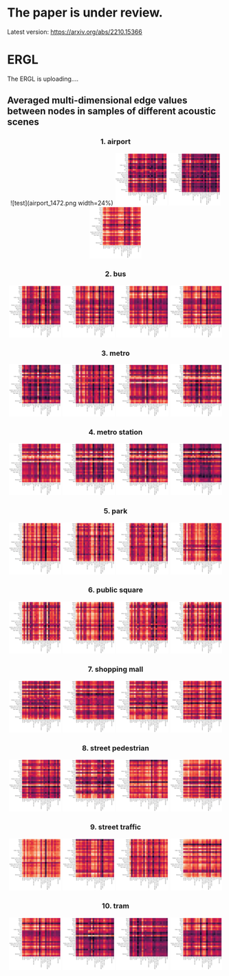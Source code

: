 # The paper is under review.

Latest version: https://arxiv.org/abs/2210.15366

# ERGL

The ERGL is uploading....


## Averaged multi-dimensional edge values between nodes in samples of different acoustic scenes

<h3 align="center"> 1. airport <p></p></h3>
<div align="center">
![test](airport_1472.png width=24%)  
<img src="../Visual_supplements/airport_1904.png" width=24%/> 
<img src="../Visual_supplements/airport_371.png" width=24%/>
<img src="../Visual_supplements/airport_691.png" width=24%/>
</div>  

<h3 align="center"> 2. bus <p></p></h3>
<div align="center">
<img src="../Visual_supplements/bus_2475.png" width=24%/>
<img src="../Visual_supplements/bus_2477.png" width=24%/> 
<img src="../Visual_supplements/bus_2491.png" width=24%/>
<img src="../Visual_supplements/bus_2513.png" width=24%/>
</div>  


<h3 align="center"> 3. metro <p></p></h3>
<div align="center">
<img src="../Visual_supplements/metro_1335.png" width=24%/>
<img src="../Visual_supplements/metro_1706.png" width=24%/> 
<img src="../Visual_supplements/metro_1709.png" width=24%/>
<img src="../Visual_supplements/metro_1731.png" width=24%/>
</div>  


<h3 align="center"> 4. metro station <p></p></h3>
<div align="center">
<img src="../Visual_supplements/metro_station_1285.png" width=24%/>
<img src="../Visual_supplements/metro_station_1331.png" width=24%/> 
<img src="../Visual_supplements/metro_station_1719.png" width=24%/>
<img src="../Visual_supplements/metro_station_1728.png" width=24%/>
</div>  


<h3 align="center"> 5. park <p></p></h3>
<div align="center">
<img src="../Visual_supplements/park_196.png" width=24%/>
<img src="../Visual_supplements/park_2.png" width=24%/> 
<img src="../Visual_supplements/park_20.png" width=24%/>
<img src="../Visual_supplements/park_2455.png" width=24%/>
</div>  

<h3 align="center"> 6. public square <p></p></h3>
<div align="center">
<img src="../Visual_supplements/public_square_1351.png" width=24%/>
<img src="../Visual_supplements/public_square_1362.png" width=24%/> 
<img src="../Visual_supplements/public_square_1396.png" width=24%/>
<img src="../Visual_supplements/public_square_1478.png" width=24%/>
</div>  

<h3 align="center"> 7. shopping mall <p></p></h3>
<div align="center">
<img src="../Visual_supplements/shopping_mall_1375.png" width=24%/>
<img src="../Visual_supplements/shopping_mall_1632.png" width=24%/> 
<img src="../Visual_supplements/shopping_mall_1833.png" width=24%/>
<img src="../Visual_supplements/shopping_mall_480.png" width=24%/>
</div>  

<h3 align="center"> 8. street pedestrian <p></p></h3>
<div align="center">
<img src="../Visual_supplements/street_pedestrian_1387.png" width=24%/>
<img src="../Visual_supplements/street_pedestrian_1422.png" width=24%/> 
<img src="../Visual_supplements/street_pedestrian_1433.png" width=24%/>
<img src="../Visual_supplements/street_pedestrian_646.png" width=24%/>
</div>  


<h3 align="center"> 9. street traffic <p></p></h3>
<div align="center">
<img src="../Visual_supplements/street_traffic_1836.png" width=24%/>
<img src="../Visual_supplements/street_traffic_2246.png" width=24%/> 
<img src="../Visual_supplements/street_traffic_2302.png" width=24%/>
<img src="../Visual_supplements/street_traffic_2502.png" width=24%/>
</div>  

<h3 align="center"> 10. tram <p></p></h3>
<div align="center">
<img src="../Visual_supplements/tram_1810.png" width=24%/>
<img src="../Visual_supplements/tram_2349.png" width=24%/> 
<img src="../Visual_supplements/tram_2436.png" width=24%/>
<img src="../Visual_supplements/tram_2366.png" width=24%/>
</div>  

 

